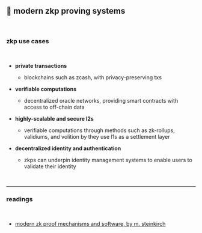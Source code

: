 ## 💎 modern zkp proving systems

<br>

### zkp use cases

<br>

* **private transactions**
  - blockchains such as zcash, with privacy-preserving txs
  
* **verifiable computations**
  - decentralized oracle networks, providing smart contracts with access to off-chain data
  
* **highly-scalable and secure l2s**
  - verifiable computations through methods such as zk-rollups, validiums, and volition by they use l1s as a settlement layer
  
* **decentralized identity and authentication**
  - zkps can underpin identity management systems to enable users to validate their identity

<br>

---

### readings

<br>

* [modern zk proof mechanisms and software, by m. steinkirch](https://mirror.xyz/steinkirch.eth/Ra1ErGGJPxtnZOOv5z2zchIvWrUaI_W-yxzsacjCK44)

